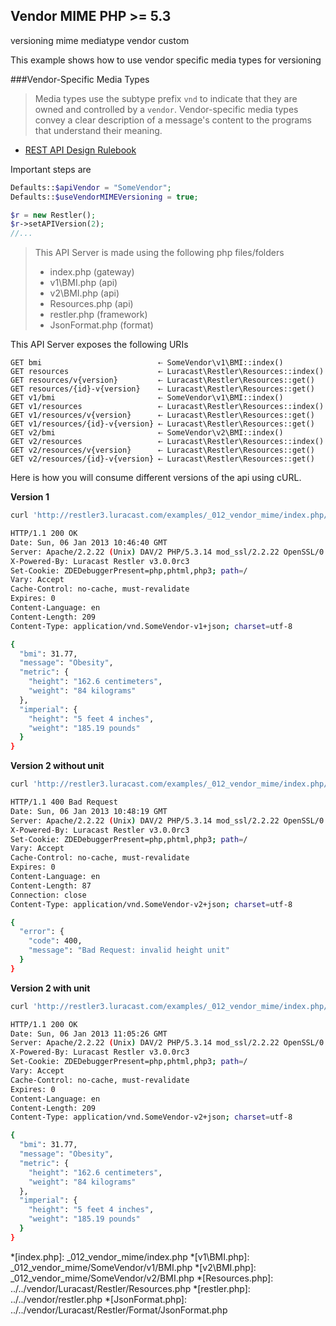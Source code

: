Vendor MIME <requires>PHP >= 5.3</requires>
-----------

 <tag>versioning</tag>
 <tag>mime</tag>
 <tag>mediatype</tag>
 <tag>vendor</tag>
 <tag>custom</tag>


This example shows how to use vendor specific media types for versioning

###Vendor-Specific Media Types

> Media types use the subtype prefix `vnd` to indicate that they are owned and
> controlled by a `vendor`. Vendor-specific media types convey a clear description
> of a message's content to the programs that understand their meaning.
- [REST API Design Rulebook](http://books.google.com.sg/books?id=eABpzyTcJNIC&lpg=PA40&ots=vxTC21e8JB&dq=vendor%20specific%20media%20types&pg=PA40#v=onepage&q=vendor%20specific%20media%20types&f=false)

Important steps are

```php
Defaults::$apiVendor = "SomeVendor";
Defaults::$useVendorMIMEVersioning = true;

$r = new Restler();
$r->setAPIVersion(2);
//...
```

> This API Server is made using the following php files/folders
> 
> * index.php      (gateway)
> * v1\BMI.php      (api)
> * v2\BMI.php      (api)
> * Resources.php      (api)
> * restler.php      (framework)
> * JsonFormat.php      (format)

This API Server exposes the following URIs

    GET bmi                          ⇠ SomeVendor\v1\BMI::index()
    GET resources                    ⇠ Luracast\Restler\Resources::index()
    GET resources/v{version}         ⇠ Luracast\Restler\Resources::get()
    GET resources/{id}-v{version}    ⇠ Luracast\Restler\Resources::get()
    GET v1/bmi                       ⇠ SomeVendor\v1\BMI::index()
    GET v1/resources                 ⇠ Luracast\Restler\Resources::index()
    GET v1/resources/v{version}      ⇠ Luracast\Restler\Resources::get()
    GET v1/resources/{id}-v{version} ⇠ Luracast\Restler\Resources::get()
    GET v2/bmi                       ⇠ SomeVendor\v2\BMI::index()
    GET v2/resources                 ⇠ Luracast\Restler\Resources::index()
    GET v2/resources/v{version}      ⇠ Luracast\Restler\Resources::get()
    GET v2/resources/{id}-v{version} ⇠ Luracast\Restler\Resources::get()


Here is how you will consume different versions of the api using cURL.

**Version 1**

```bash
curl 'http://restler3.luracast.com/examples/_012_vendor_mime/index.php/bmi?height=162.6&weight=84' -H 'Accept: application/vnd.somevendor-v1+json' -i

HTTP/1.1 200 OK
Date: Sun, 06 Jan 2013 10:46:40 GMT
Server: Apache/2.2.22 (Unix) DAV/2 PHP/5.3.14 mod_ssl/2.2.22 OpenSSL/0.9.8o
X-Powered-By: Luracast Restler v3.0.0rc3
Set-Cookie: ZDEDebuggerPresent=php,phtml,php3; path=/
Vary: Accept
Cache-Control: no-cache, must-revalidate
Expires: 0
Content-Language: en
Content-Length: 209
Content-Type: application/vnd.SomeVendor-v1+json; charset=utf-8

{
  "bmi": 31.77,
  "message": "Obesity",
  "metric": {
    "height": "162.6 centimeters",
    "weight": "84 kilograms"
  },
  "imperial": {
    "height": "5 feet 4 inches",
    "weight": "185.19 pounds"
  }
}

```
**Version 2 without unit**
```bash
curl 'http://restler3.luracast.com/examples/_012_vendor_mime/index.php/bmi?height=162.6&weight=84' -H 'Accept: application/vnd.somevendor-v2+json' -i

HTTP/1.1 400 Bad Request
Date: Sun, 06 Jan 2013 10:48:19 GMT
Server: Apache/2.2.22 (Unix) DAV/2 PHP/5.3.14 mod_ssl/2.2.22 OpenSSL/0.9.8o
X-Powered-By: Luracast Restler v3.0.0rc3
Set-Cookie: ZDEDebuggerPresent=php,phtml,php3; path=/
Vary: Accept
Cache-Control: no-cache, must-revalidate
Expires: 0
Content-Language: en
Content-Length: 87
Connection: close
Content-Type: application/vnd.SomeVendor-v2+json; charset=utf-8

{
  "error": {
    "code": 400,
    "message": "Bad Request: invalid height unit"
  }
}

```
**Version 2 with unit**
```bash
curl 'http://restler3.luracast.com/examples/_012_vendor_mime/index.php/bmi??height=1.626meters&weight=84kilograms' -H 'Accept: application/vnd.somevendor-v2+json' -i

HTTP/1.1 200 OK
Date: Sun, 06 Jan 2013 11:05:26 GMT
Server: Apache/2.2.22 (Unix) DAV/2 PHP/5.3.14 mod_ssl/2.2.22 OpenSSL/0.9.8o
X-Powered-By: Luracast Restler v3.0.0rc3
Set-Cookie: ZDEDebuggerPresent=php,phtml,php3; path=/
Vary: Accept
Cache-Control: no-cache, must-revalidate
Expires: 0
Content-Language: en
Content-Length: 209
Content-Type: application/vnd.SomeVendor-v2+json; charset=utf-8

{
  "bmi": 31.77,
  "message": "Obesity",
  "metric": {
    "height": "162.6 centimeters",
    "weight": "84 kilograms"
  },
  "imperial": {
    "height": "5 feet 4 inches",
    "weight": "185.19 pounds"
  }
}

```





*[index.php]: _012_vendor_mime/index.php
*[v1\BMI.php]: _012_vendor_mime/SomeVendor/v1/BMI.php
*[v2\BMI.php]: _012_vendor_mime/SomeVendor/v2/BMI.php
*[Resources.php]: ../../vendor/Luracast/Restler/Resources.php
*[restler.php]: ../../vendor/restler.php
*[JsonFormat.php]: ../../vendor/Luracast/Restler/Format/JsonFormat.php

